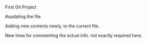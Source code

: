 First Git Project

#updating the file

Adding new contents newly, to the current file.

New lines for commenting the actual info. not exactly required here.